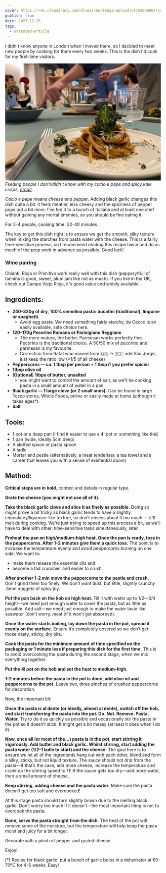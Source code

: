 ```yaml
---
cover: https://res.cloudinary.com/dlve3inen/image/upload/v1703609084/cacio-e-pepe-temporada_q6gl9x.jpg
publish: true
date: 2023-12-26
tags:
  - untested-article
---
```

I didn't know anyone in London when I moved there, so I decided to meet new people by cooking for them every two weeks. This is the dish I'd cook for my first-time visitors. 

![345](cacio-e-pepe-temporada.jpg)
*Feeding people I don't/didn't know with my cacio e pepe and spicy kale crisps, [credit](https://www.instagram.com/temporada.pt/).*

*Cacio e pepe* means *cheese and pepper*. Adding black garlic changes this dish quite a bit: it feels meatier, less cheesy and the spiciness of pepper pops out a bit more. I've fed it to a bunch of Italians and at least one chef without gaining any mortal enemies, so you should be fine eating it.

For 3-4 people, cooking time: 20-40 minutes

The key to get this dish right is to ensure we get the smooth, silky texture when mixing the starches from pasta water with the cheese. This is a fairly time-sensitive process, so I recommend reading this recipe twice and do as much of the prep work in advance as possible. Good luck!

### Wine pairing

Chianti, Rioja or Primitivo work really well with this dish (peppery/full of tannins is good, sweet, plum jam like not as much). If you live in the UK, check out Campo Viejo Rioja, it's good value and widely available.

## Ingredients:

- **240-320g of dry, 100% semolina pasta: bucatini (traditional), linguine or spaghetti.**
	- Avoid egg pasta. We need something fairly starchy, de Cecco is an easily available, safe choice here.
- **120-170g Pecorino Romano or Parmigiano Reggiano**
	- The more mature, the better. Parmesan works perfectly fine. Pecorino is the traditional choice. A 50/50 mix of pecorino and parmesan is my favourite.
	- Correction from Rafał who moved from 🇬🇧 → 🇵🇹: add São Jorge, just keep the ratio low (<1/5 of all cheese)
- **Peppercorns — ca. 1 tbsp per person + 1 tbsp if you prefer spicier**
- **1tbsp olive oil**
- **(Optional) 1tbps of butter, unsalted**
	- you might want to control the amount of salt, as we’ll be cooking pasta in a small amount of water in a pan
- **Black garlic — 1 large clove (or 2 small ones).** Can be found in large Tesco stores, Whole Foods, online or easily made at home (although it takes ages*).
- **Salt**

## Tools:

- 1 pot or a deep pan (I find it easier to use a 4l pot or something like this)
- 1 pan (wide, ideally 5cm deep)
- A slotted spoon or pasta spoon
- A ladle
- Mortar and pestle (alternatively, a meat tenderiser, a tea towel and a career that leaves you with a sense of existential doom)


## Method:

**Critical steps are in bold**, context and details in regular type.


**Grate the cheese (you might not use all of it).**

**Take the black garlic clove and slice it as finely as possible.** Doing so might prove a bit tricky as black garlic tends to have a slightly chocolatey/liquorice-like texture, so don’t obsess about it too much — it’ll melt during cooking. We’re just trying to speed up this process a bit, as we’ll have to deal with other, time-sensitive tasks simultaneously, later.

**Preheat the pan on high/medium-high heat. Once the pan is ready, toss in the peppercorns. After 1-2 minutes give them a quick toss.**
The point is to increase the temperature evenly and avoid peppercorns burning on one side. We want to: 
- make them release the essential oils and 
- become a tad crunchier and easier to crush.

**After another 1-2 min move the peppercorns to the pestle and crush.** Don't grind them too finely. We don't want dust, but little, slightly crunchy .5mm nuggets of spicy joy.

**Put the pan back on the hob on high heat.** Fill it with water up to 1/2—3/4 height—we need just enough water to cover the pasta, but as little as possible. 
Add salt—we need just enough to make the water taste like seawater (don’t worry, most of it won’t get absorbed).

**Once the water starts boiling, lay down the pasta in the pot, spread it evenly on the surface.** Ensure it’s completely covered so we don’t get those nasty, sticky, dry bits. 

**Cook the pasta for the minimum amount of time specified on the packaging or 1 minute less if preparing this dish for the first time.** This is to avoid overcooking the pasta during the second stage, when we mix everything together.

**Put the 4l pot on the hob and set the heat to medium-high.**

**1-2 minutes before the pasta in the pot is done, add olive oil and peppercorns to the pot.** Leave two, three pinches of crushed peppercorns for decoration.

Now, the important bit:

**Once the pasta is al dente (or ideally, almost al dente), switch off the hob, and start transferring the pasta into the pot. Do. Not. Remove. Pasta. Water.** Try to do it as quickly as possible and occasionally stir the pasta in the pot so it doesn’t stick. It might get a bit messy (at least it does when I do it).

**Now, once all (or most of the…) pasta is in the pot, start stirring it vigorously. Add butter and black garlic. Whilst stirring, start adding the pasta water (1/2–1 ladle to start) and the cheese.** The goal here is to ensure we let all of the ingredients hang out with each other, blend and form a silky, sticky, but not liquid texture. The sauce should not drip from the pasta—if that’s the case, add more cheese, increase the temperature and crank up the stirring speed to 11! If the sauce gets too dry—add more water, then a small amount of cheese.

**Keep stirring, adding cheese and the pasta water.** Make sure the pasta doesn’t get too soft and overcooked!

At this stage pasta should turn slightly brown due to the melting black garlic. Don’t worry too much if it doesn’t—the most important thing is not to overcook the pasta.

**Done, serve the pasta straight from the dish**. The heat of the pot will remove some of the moisture, but the temperature will help keep the pasta moist and juicy for a bit longer.

Decorate with a pinch of pepper and grated cheese.

Enjoy!


[\*] Recipe for black garlic: put a bunch of garlic bulbs in a dehydrator at 60-70ºC for 4-6 weeks. Easy!




